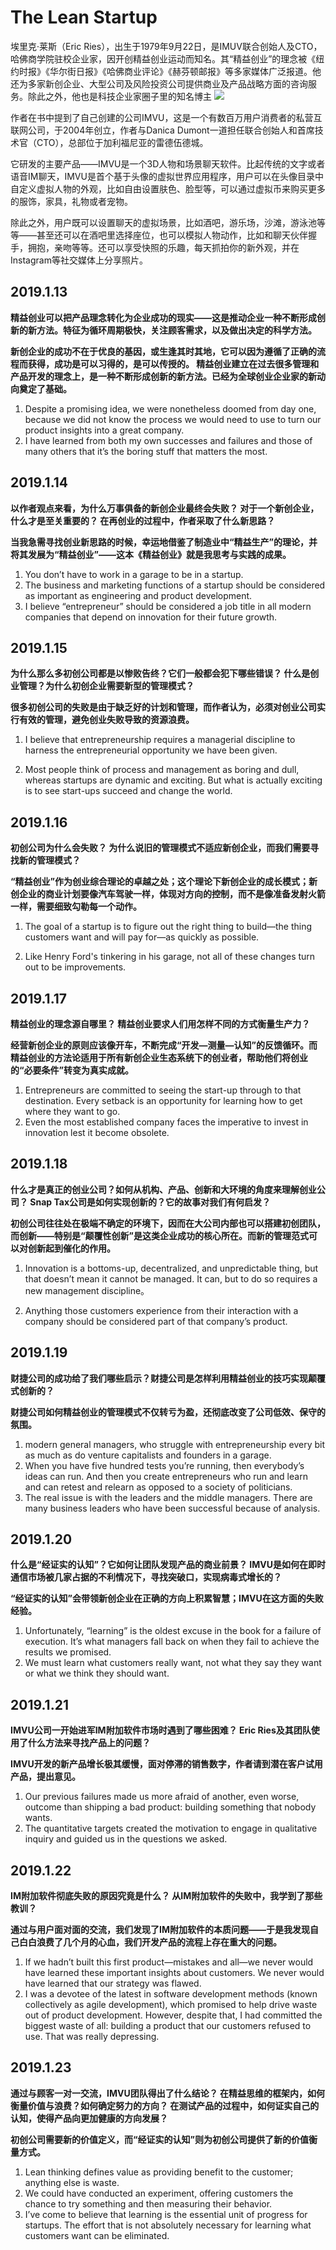 # The Lean Startup
埃里克·莱斯（Eric Ries），出生于1979年9月22日，是IMUV联合创始人及CTO，哈佛商学院驻校企业家，因开创精益创业运动而知名。其“精益创业”的理念被《纽约时报》《华尔街日报》《哈佛商业评论》《赫芬顿邮报》等多家媒体广泛报道。他还为多家新创企业、大型公司及风险投资公司提供商业及产品战略方面的咨询服务。除此之外，他也是科技企业家圈子里的知名博主
![](https://i.imgur.com/UZDG5F6.png)

作者在书中提到了自己创建的公司IMVU，这是一个有数百万用户消费者的私营互联网公司，于2004年创立，作者与Danica Dumont一道担任联合创始人和首席技术官（CTO），总部位于加利福尼亚的雷德伍德城。

它研发的主要产品——IMVU是一个3D人物和场景聊天软件。比起传统的文字或者语音IM聊天，IMVU是首个基于头像的虚拟世界应用程序，用户可以在头像目录中自定义虚拟人物的外观，比如自由设置肤色、脸型等，可以通过虚拟币来购买更多的服饰，家具，礼物或者宠物。

除此之外，用户既可以设置聊天的虚拟场景，比如酒吧，游乐场，沙滩，游泳池等等——甚至还可以在酒吧里选择座位，也可以模拟人物动作，比如和聊天伙伴握手，拥抱，亲吻等等。还可以享受快照的乐趣，每天抓拍你的新外观，并在Instagram等社交媒体上分享照片。

## 2019.1.13
**精益创业可以把产品理念转化为企业成功的现实——这是推动企业一种不断形成创新的新方法。特征为循环周期极快，关注顾客需求，以及做出决定的科学方法。**

**新创企业的成功不在于优良的基因，或生逢其时其地，它可以因为遵循了正确的流程而获得，成功是可以习得的，是可以传授的。
精益创业建立在过去很多管理和产品开发的理念上，是一种不断形成创新的新方法。已经为全球创业企业家的新动向奠定了基础。**

1. Despite a promising idea, we were nonetheless doomed from day one, because we did not know the process we would need to use to turn our product insights into a great company.
2. I have learned from both my own successes and failures and those of many others that it’s the boring stuff that matters the most.

## 2019.1.14
**以作者观点来看，为什么万事俱备的新创企业最终会失败？
对于一个新创企业，什么才是至关重要的？
在再创业的过程中，作者采取了什么新思路？**

**当我急需寻找创业新思路的时候，幸运地借鉴了制造业中“精益生产”的理论，并将其发展为“精益创业”——这本《精益创业》就是我思考与实践的成果。**

1. You don’t have to work in a garage to be in a startup.
1. The business and marketing functions of a startup should be considered as important as engineering and product development.
1. I believe “entrepreneur” should be considered a job title in all modern companies that depend on innovation for their future growth.

## 2019.1.15
**为什么那么多初创公司都是以惨败告终？它们一般都会犯下哪些错误？
什么是创业管理？为什么初创企业需要新型的管理模式？**

**很多初创公司的失败是由于缺乏好的计划和管理，而作者认为，必须对创业公司实行有效的管理，避免创业失败导致的资源浪费。**

1. I believe that entrepreneurship requires a managerial discipline to harness the entrepreneurial opportunity we have been given.

1. Most people think of process and management as boring and dull, whereas startups are dynamic and exciting. But what is actually exciting is to see start-ups succeed and change the world.

## 2019.1.16
**初创公司为什么会失败？
为什么说旧的管理模式不适应新创企业，而我们需要寻找新的管理模式？**

**“精益创业”作为创业综合理论的卓越之处；这个理论下新创企业的成长模式；新创企业的商业计划要像汽车驾驶一样，体现对方向的控制，而不是像准备发射火箭一样，需要细致勾勒每一个动作。**

1. The goal of a startup is to figure out the right thing to build—the thing customers want and will pay for—as quickly as possible.

2. Like Henry Ford's tinkering in his garage, not all of these changes turn out to be improvements.

## 2019.1.17
**精益创业的理念源自哪里？
精益创业要求人们用怎样不同的方式衡量生产力？**

**经营新创企业的原则应该像开车，不断完成“开发—测量—认知”的反馈循环。而精益创业的方法论适用于所有新创企业生态系统下的创业者，帮助他们将创业的“必要条件”转变为真实成就。**

1. Entrepreneurs are committed to seeing the start-up through to that destination. Every setback is an opportunity  for  learning  how  to  get  where  they  want  to  go.
1. Even the most established company faces the imperative to invest in innovation lest it become obsolete.

## 2019.1.18
**什么才是真正的创业公司？如何从机构、产品、创新和大环境的角度来理解创业公司？
Snap Tax公司是如何实现创新的？它的故事对我们有何启发？**

**初创公司往往处在极端不确定的环境下，因而在大公司内部也可以搭建初创团队，而创新——特别是“颠覆性创新”是这类企业成功的核心所在。而新的管理范式可以对创新起到催化的作用。**

1. Innovation is a bottoms-up, decentralized, and unpredictable thing, but that doesn’t mean it cannot be managed. It can, but to do so requires a new management discipline。

2. Anything those customers experience from their interaction with a company should be considered part of that company’s product.

## 2019.1.19
**财捷公司的成功给了我们哪些启示？财捷公司是怎样利用精益创业的技巧实现颠覆式创新的？**

**财捷公司如何精益创业的管理模式不仅转亏为盈，还彻底改变了公司低效、保守的氛围。**

1. modern general managers, who struggle with entrepreneurship every bit as much as do venture capitalists and founders in a garage.
1. When you have five hundred tests you’re running, then everybody’s ideas can run. And then you create entrepreneurs who run and learn and can retest and relearn as opposed to a society of politicians.
1. The real issue is with the leaders and the middle managers. There are many business leaders who have been successful because of analysis.

## 2019.1.20
**什么是“经证实的认知”？它如何让团队发现产品的商业前景？
IMVU是如何在即时通信市场被几家占据的不利情况下，寻找突破口，实现病毒式增长的？**

**“经证实的认知”会带领新创企业在正确的方向上积累智慧；IMVU在这方面的失败经验。**

1. Unfortunately, “learning” is the oldest excuse in the book for a failure of execution. It’s what managers fall back on when they fail to achieve the results we promised.
1. We must learn what customers really want, not what they say they want or what we think they should want.

## 2019.1.21
**IMVU公司一开始进军IM附加软件市场时遇到了哪些困难？
Eric Ries及其团队使用了什么方法来寻找产品上的问题？**

**IMVU开发的新产品增长极其缓慢，面对停滞的销售数字，作者请到潜在客户试用产品，提出意见。**

1. Our previous failures made us more afraid of another, even worse, outcome than shipping a bad product: building something that nobody wants.
1. The quantitative targets created the motivation to engage in qualitative inquiry and guided us in the questions we asked.

## 2019.1.22
**IM附加软件彻底失败的原因究竟是什么？
从IM附加软件的失败中，我学到了那些教训？**

**通过与用户面对面的交流，我们发现了IM附加软件的本质问题——于是我发现自己白白浪费了几个月的心血，我们开发产品的流程上存在重大的问题。**

1. If we hadn’t built this first product—mistakes and all—we never would have learned these important insights about customers. We never would have learned that our strategy was flawed.
1. I was a devotee of the latest in software development methods (known collectively as agile development), which promised to help drive waste out of product development. However, despite that, I had committed the biggest waste of all: building a product that our customers refused to use. That was really depressing.

## 2019.1.23
**通过与顾客一对一交流，IMVU团队得出了什么结论？
在精益思维的框架内，如何衡量价值与浪费？如何确定努力的方向？
在测试产品的过程中，如何证实自己的认知，使得产品向更加健康的方向发展？**

**初创公司需要新的价值定义，而“经证实的认知”则为初创公司提供了新的价值衡量方式。**

1. Lean thinking defines value as providing benefit to the customer; anything else is waste.
1. We could have conducted an experiment, offering customers the chance to try something and then measuring their behavior.
1. I’ve come to believe that learning is the essential unit of progress for startups. The effort that is not absolutely necessary for learning what customers want can be eliminated.